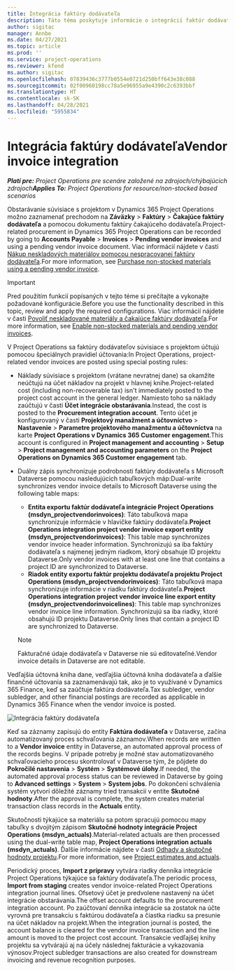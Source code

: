 ```yaml
---
title: Integrácia faktúry dodávateľa
description: Táto téma poskytuje informácie o integrácií faktúr dodávateľa v Project Operations.
author: sigitac
manager: Annbe
ms.date: 04/27/2021
ms.topic: article
ms.prod: ''
ms.service: project-operations
ms.reviewer: kfend
ms.author: sigitac
ms.openlocfilehash: 07839436c3777b0554e0721d250bff643e38c088
ms.sourcegitcommit: 02f00960198cc78a5e96955a9e4390c2c6393bbf
ms.translationtype: HT
ms.contentlocale: sk-SK
ms.lasthandoff: 04/28/2021
ms.locfileid: "5955834"
---
```

# <a name="vendor-invoice-integration"></a><span data-ttu-id="9b583-103">Integrácia faktúry dodávateľa</span><span class="sxs-lookup"><span data-stu-id="9b583-103">Vendor invoice integration</span></span>

<span data-ttu-id="9b583-104">_**Platí pre:** Project Operations pre scenáre založené na zdrojoch/chýbajúcich zdrojoch_</span><span class="sxs-lookup"><span data-stu-id="9b583-104">_**Applies To:** Project Operations for resource/non-stocked based scenarios_</span></span>

<span data-ttu-id="9b583-105">Obstarávanie súvisiace s projektom v Dynamics 365 Project Operations možno zaznamenať prechodom na **Záväzky** > **Faktúry** > **Čakajúce faktúry dodávateľa** a pomocou dokumentu faktúry čakajúceho dodávateľa.</span><span class="sxs-lookup"><span data-stu-id="9b583-105">Project-related procurement in Dynamics 365 Project Operations can be recorded by going to **Accounts Payable** > **Invoices** > **Pending vendor invoices** and using a pending vendor invoice document.</span></span> <span data-ttu-id="9b583-106">Viac informácií nájdete v časti [Nákup neskladových materiálov pomocou nespracovanej faktúry dodávateľa](../procurement/pending-vendor-invoices.md).</span><span class="sxs-lookup"><span data-stu-id="9b583-106">For more information, see [Purchase non-stocked materials using a pending vendor invoice](../procurement/pending-vendor-invoices.md).</span></span>

> [!IMPORTANT]
> <span data-ttu-id="9b583-107">Pred použitím funkcií popísaných v tejto téme si prečítajte a vykonajte požadované konfigurácie.</span><span class="sxs-lookup"><span data-stu-id="9b583-107">Before you use the functionality described in this topic, review and apply the required configurations.</span></span> <span data-ttu-id="9b583-108">Viac informácií nájdete v časti [Povoliť neskladované materiály a čakajúce faktúry dodávateľa](../procurement/configure-materials-nonstocked.md).</span><span class="sxs-lookup"><span data-stu-id="9b583-108">For more information, see [Enable non-stocked materials and pending vendor invoices](../procurement/configure-materials-nonstocked.md).</span></span>

<span data-ttu-id="9b583-109">V Project Operations sa faktúry dodávateľov súvisiace s projektom účtujú pomocou špeciálnych pravidiel účtovania:</span><span class="sxs-lookup"><span data-stu-id="9b583-109">In Project Operations, project-related vendor invoices are posted using special posting rules:</span></span>

- <span data-ttu-id="9b583-110">Náklady súvisiace s projektom (vrátane nevratnej dane) sa okamžite neúčtujú na účet nákladov na projekt v hlavnej knihe.</span><span class="sxs-lookup"><span data-stu-id="9b583-110">Project-related cost (including non-recoverable tax) isn't immediately posted to the project cost account in the general ledger.</span></span> <span data-ttu-id="9b583-111">Namiesto toho sa náklady zaúčtujú v časti **Účet integrácie obstarávania**.</span><span class="sxs-lookup"><span data-stu-id="9b583-111">Instead, the cost is posted to the **Procurement integration account**.</span></span> <span data-ttu-id="9b583-112">Tento účet je konfigurovaný v časti **Projektový manažment a účtovníctvo** > **Nastavenie** > **Parametre projektového manažmentu a účtovníctva** na karte **Project Operations v Dynamics 365 Customer engagement**.</span><span class="sxs-lookup"><span data-stu-id="9b583-112">This account is configured in **Project management and accounting** > **Setup** > **Project management and accounting parameters** on the **Project Operations on Dynamics 365 Customer engagement** tab.</span></span>
- <span data-ttu-id="9b583-113">Duálny zápis synchronizuje podrobnosti faktúry dodávateľa s Microsoft Dataverse pomocou nasledujúcich tabuľkových máp:</span><span class="sxs-lookup"><span data-stu-id="9b583-113">Dual-write synchronizes vendor invoice details to Microsoft Dataverse using the following table maps:</span></span>

     - <span data-ttu-id="9b583-114">**Entita exportu faktúr dodávateľa integrácie Project Operations (msdyn_projectvendorinvoices)**: Táto tabuľková mapa synchronizuje informácie v hlavičke faktúry dodávateľa.</span><span class="sxs-lookup"><span data-stu-id="9b583-114">**Project Operations integration project vendor invoice export entity (msdyn_projectvendorinvoices)**: This table map synchronizes vendor invoice header information.</span></span> <span data-ttu-id="9b583-115">Synchronizujú sa iba faktúry dodávateľa s najmenej jedným riadkom, ktorý obsahuje ID projektu Dataverse.</span><span class="sxs-lookup"><span data-stu-id="9b583-115">Only vendor invoices with at least one line that contains a project ID are synchronized to Dataverse.</span></span>
     - <span data-ttu-id="9b583-116">**Riadok entity exportu faktúr projektu dodávateľa projektu Project Operations (msdyn_projectvendorinvoices)**: Táto tabuľková mapa synchronizuje informácie v riadku faktúry dodávateľa.</span><span class="sxs-lookup"><span data-stu-id="9b583-116">**Project Operations integration project vendor invoice line export entity (msdyn_projectvendorinvoicelines)**: This table map synchronizes vendor invoice line information.</span></span> <span data-ttu-id="9b583-117">Synchronizujú sa iba riadky, ktoré obsahujú ID projektu Dataverse.</span><span class="sxs-lookup"><span data-stu-id="9b583-117">Only lines that contain a project ID are synchronized to Dataverse.</span></span>

     > [!NOTE]
     > <span data-ttu-id="9b583-118">Fakturačné údaje dodávateľa v Dataverse nie sú editovateľné.</span><span class="sxs-lookup"><span data-stu-id="9b583-118">Vendor invoice details in Dataverse are not editable.</span></span>

<span data-ttu-id="9b583-119">Vedľajšia účtovná kniha dane, vedľajšia účtovná kniha dodávateľa a ďalšie finančné účtovania sa zaznamenávajú tak, ako je to využívané v Dynamics 365 Finance, keď sa zaúčtuje faktúra dodávateľa.</span><span class="sxs-lookup"><span data-stu-id="9b583-119">Tax subledger, vendor subledger, and other financial postings are recorded as applicable in Dynamics 365 Finance when the vendor invoice is posted.</span></span>

![Integrácia faktúry dodávateľa](media/DW7VendorInvoice.png)

<span data-ttu-id="9b583-121">Keď sa záznamy zapisujú do entity **Faktúra dodávateľa** v Dataverse, začína automatizovaný proces schvaľovania záznamov.</span><span class="sxs-lookup"><span data-stu-id="9b583-121">When records are written to a **Vendor invoice** entity in Dataverse, an automated approval process of the records begins.</span></span> <span data-ttu-id="9b583-122">V prípade potreby je možné stav automatizovaného schvaľovacieho procesu skontrolovať v Dataverse tým, že pôjdete do **Pokročilé nastavenia** > **Systém** > **Systémové úlohy**.</span><span class="sxs-lookup"><span data-stu-id="9b583-122">If needed, the automated approval process status can be reviewed in Dataverse by going to **Advanced settings** > **System** > **System jobs**.</span></span> <span data-ttu-id="9b583-123">Po dokončení schválenia systém vytvorí dôležité záznamy tried transakcií v entite **Skutočné hodnoty**.</span><span class="sxs-lookup"><span data-stu-id="9b583-123">After the approval is complete, the system creates material transaction class records in the **Actuals** entity.</span></span>

<span data-ttu-id="9b583-124">Skutočnosti týkajúce sa materiálu sa potom spracujú pomocou mapy tabuľky s dvojitým zápisom **Skutočné hodnoty integrácie Project Operations (msdyn_actuals)**.</span><span class="sxs-lookup"><span data-stu-id="9b583-124">Material-related actuals are then processed using the dual-write table map, **Project Operations integration actuals (msdyn_actuals)**.</span></span> <span data-ttu-id="9b583-125">Ďalšie informácie nájdete v časti [Odhady a skutočné hodnoty projektu](resource-dual-write-estimates-actuals.md).</span><span class="sxs-lookup"><span data-stu-id="9b583-125">For more information, see [Project estimates and actuals](resource-dual-write-estimates-actuals.md).</span></span>

<span data-ttu-id="9b583-126">Periodický proces, **Import z prípravy** vytvára riadky denníka integrácie Project Operations týkajúce sa faktúry dodávateľa.</span><span class="sxs-lookup"><span data-stu-id="9b583-126">The periodic process, **Import from staging** creates vendor invoice-related Project Operations integration journal lines.</span></span> <span data-ttu-id="9b583-127">Ofsetový účet je predvolene nastavený na účet integrácie obstarávania.</span><span class="sxs-lookup"><span data-stu-id="9b583-127">The offset account defaults to the procurement integration account.</span></span> <span data-ttu-id="9b583-128">Po zaúčtovaní denníka integrácie sa zostatok na účte vyrovná pre transakciu s faktúrou dodávateľa a čiastka riadku sa presunie na účet nákladov na projekt.</span><span class="sxs-lookup"><span data-stu-id="9b583-128">When the integration journal is posted, the account balance is cleared for the vendor invoice transaction and the line amount is moved to the project cost account.</span></span> <span data-ttu-id="9b583-129">Transakcie vedľajšej knihy projektu sa vytvárajú aj na účely následnej fakturácie a vykazovania výnosov.</span><span class="sxs-lookup"><span data-stu-id="9b583-129">Project subledger transactions are also created for downstream invoicing and revenue recognition purposes.</span></span>
